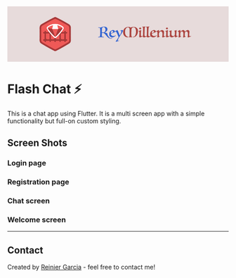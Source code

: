 ![Rey Millenium Banner](https://github.com/reymillenium/images/blob/master/reymillenium_banner_800x200.png)

# Flash Chat ⚡

This is a chat app using Flutter. It is a multi screen app with a simple functionality but full-on custom styling.

## Screen Shots

### Login page

### Registration page

### Chat screen

### Welcome screen

***
## Contact
Created by [Reinier Garcia](https://reiniergarcia.dev/) - feel free to contact me!